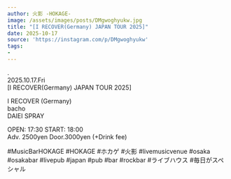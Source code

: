 ```yaml
---
author: 火影 -HOKAGE-
image: /assets/images/posts/DMgwoghyukw.jpg
title: "[I RECOVER(Germany) JAPAN TOUR 2025]"
date: 2025-10-17
source: 'https://instagram.com/p/DMgwoghyukw'
tags:
- 
---
```

.<br>
2025.10.17.Fri<br>
[I RECOVER(Germany) JAPAN TOUR 2025]

I RECOVER (Germany)<br>
bacho<br>
DAIEI SPRAY

OPEN: 17:30 START: 18:00<br>
Adv. 2500yen Door.3000yen (+Drink fee)

#MusicBarHOKAGE #HOKAGE #ホカゲ #火影 #livemusicvenue #osaka #osakabar #livepub #japan #pub #bar #rockbar #ライブハウス #毎日がスペシャル